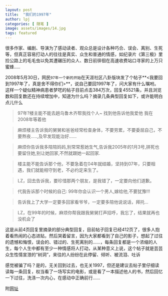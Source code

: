 ```yaml
---
layout: post
title:  "我们的1997年"
author: lpj
categories: [ 随笔 ]
image: assets/images/14.jpg
tags: featured
---
```


很多作家、编剧、导演为了感动读者、观众总是设计各种巧合、误会、离别、生死等，但真正容易打动人的往往是真实、众生和普通的情感，如纪录片《第三极》里捡公路上的毛毛虫以免其遭碾压的众人、数日前徘徊在高速收费站口寻家的上万只蜜蜂.....
 
2008年5月30日，网民`97年一个新的开始`在天涯社区八卦版块发了个帖子**<我要回到1997年了，真是舍不得你们>**，说自己要回1997年了，问大家有什么嘱咐。这样一个疑似精神病患者梦呓的帖子目前点击384万次，回复45521条，并且浏览数和回复数还在持续增加中，知道为什么吗？摘录几条典型回复如下，或许能明白点儿什么
 
>97年?楼主能不能去趟乌鲁木齐帮我找个人~ 找到他告诉他我爱他  我在2008年等着他  

>麻烦楼主告诉我的舅舅和爸爸经常检查身体，不要劳累，不要委屈自己，不要熬夜.....,及早发现能治好......  

>麻烦你告诉我多陪陪妈妈,别常常惹她生气,告诉我2005年的1月3号,拼死也要留住她,别让她回家,不然就跟她一起回家.  

>楼主能不能告诉那个他，不要急着在04年就结婚，坚持到07年，只要相遇，我们就能相守到老，不必约定来生了。  

>LZ，回去告诉我，要珍惜那两个朋友，是我错了，一定要向他们道歉。  

>代我告诉那个时候的自己: 99年你会认识一个男人,嫁给他,不要犹豫!!!  

>告诉我上了大学一定要多回家看爷爷，一定要多陪他说说话，拜托...  

>LZ，在99年的时候，麻烦你帮我跟我舅舅打声招呼，我忘了，结果就再也没机会了  

 
这是从前4页回复里摘录的部分典型回复，目前帖子回复已经412页了，很多人抱着看热闹的心态进贴，然后哭着留言，因为大家都看到了自己的影子，想起了过往的遗憾和悔恨，误会的、错过的、生死离别的……，每条回复都是一个浓缩的人生，每个人生中都有至少一种情感将人打动，从某种意义上说，这个帖子就是芸芸众生性情宣泄的“树洞”，来往的人纷纷在此停留、倾听、被流泪、吐诉
 
感觉被骗了吗？是的，无关回到过去，也无关1997，但还是建议去帖子里仔细读读每一条回复，权当看了一场写实的电影，或是看了一本描述他人的书，然后回忆一下过往，洗涤一次内心，在感动中正确前行……
 
附[网址](http://bbs.tianya.cn/post-funinfo-1169698-5.shtml)

